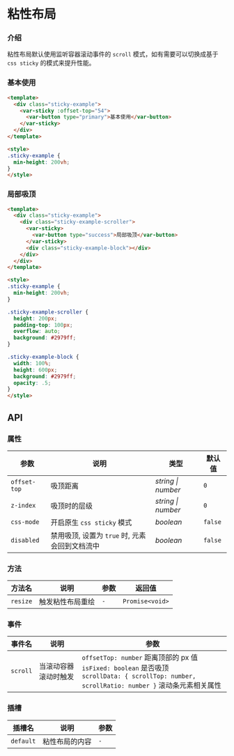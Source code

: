 # 粘性布局

### 介绍

粘性布局默认使用监听容器滚动事件的 `scroll` 模式，如有需要可以切换成基于 `css sticky` 的模式来提升性能。

### 基本使用

```html
<template>
  <div class="sticky-example">
    <var-sticky :offset-top="54">
      <var-button type="primary">基本使用</var-button>
    </var-sticky>
  </div>
</template>

<style>
.sticky-example {
  min-height: 200vh;
}
</style>
```

### 局部吸顶

```html
<template>
  <div class="sticky-example">
    <div class="sticky-example-scroller">
      <var-sticky>
        <var-button type="success">局部吸顶</var-button>
      </var-sticky>
      <div class="sticky-example-block"></div>
    </div>
  </div>
</template>

<style>
.sticky-example {
  min-height: 200vh;
}

.sticky-example-scroller {
  height: 200px;
  padding-top: 100px;
  overflow: auto;
  background: #2979ff;
}

.sticky-example-block {
  width: 100%;
  height: 600px;
  background: #2979ff;
  opacity: .5;
}
</style>
```

## API

### 属性

| 参数 | 说明 | 类型 | 默认值 |
| --- | --- | --- | --- |
| `offset-top` | 吸顶距离 | _string \| number_ | `0` |
| `z-index` | 吸顶时的层级 | _string \| number_ | `0` |
| `css-mode` | 开启原生 `css sticky` 模式 | _boolean_ | `false` |
| `disabled` | 禁用吸顶, 设置为 `true` 时, 元素会回到文档流中 | _boolean_ | `false` |

### 方法

| 方法名      | 说明       | 参数 | 返回值             |
|----------|----------| ---- |-----------------|
| `resize` | 触发粘性布局重绘 | `-`  | `Promise<void>` |

### 事件

| 事件名 | 说明 | 参数                                                          |
| --- | --- |-------------------------------------------------------------|
| `scroll` | 当滚动容器滚动时触发 | `offsetTop: number` 距离顶部的 px 值 <br> `isFixed: boolean` 是否吸顶 <br> `scrollData: { scrollTop: number, scrollRatio: number }` 滚动条元素相关属性 |

### 插槽

| 插槽名 | 说明 | 参数 |
| --- | --- | --- |
| `default` | 粘性布局的内容 | `-` |